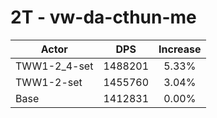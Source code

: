 # 2T - vw-da-cthun-me
| Actor | DPS | Increase |
|---|:---:|:---:|
|TWW1-2_4-set|1488201|5.33%|
|TWW1-2-set|1455760|3.04%|
|Base|1412831|0.00%|
